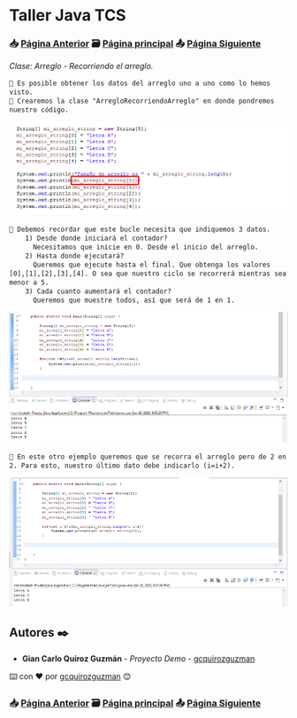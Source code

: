 # Taller Java TCS
### 📥 [Página Anterior](https://github.com/gcquirozguzman/java-tcs-202001/tree/AADV100001) 🗃️ [Página principal](https://github.com/gcquirozguzman/java-tcs-202001) 📤 [Página Siguiente](https://github.com/gcquirozguzman/java-tcs-202001/tree/ARRY100001)

_Clase: Arreglo - Recorriendo el arreglo._

```
📢 Es posible obtener los datos del arreglo uno a uno como lo hemos visto.
📢 Crearemos la clase "ArregloRecorriendoArreglo" en donde pondremos nuestro código.
```

![Error: imagen no ha sido cargada](https://github.com/gcquirozguzman/java-tcs-202001/blob/master/imagenes/AREA100001_2.png)

```
📢 Debemos recordar que este bucle necesita que indiquemos 3 datos.
    1) Desde donde iniciará el contador? 
      Necesitamos que inicie en 0. Desde el inicio del arreglo.
    2) Hasta donde ejecutará? 
      Queremos que ejecute hasta el final. Que obtenga los valores [0],[1],[2],[3],[4]. O sea que nuestro ciclo se recorrerá mientras sea menor a 5.
    3) Cada cuanto aumentará el contador?
      Queremos que muestre todos, así que será de 1 en 1.
```

![Error: imagen no ha sido cargada](https://github.com/gcquirozguzman/java-tcs-202001/blob/master/imagenes/AREA100001_1.png)

```
📢 En este otro ejemplo queremos que se recorra el arreglo pero de 2 en 2. Para esto, nuestro último dato debe indicarlo (i=i+2).
```

![Error: imagen no ha sido cargada](https://github.com/gcquirozguzman/java-tcs-202001/blob/master/imagenes/AREA100001_3.png)

## Autores ✒️

* **Gian Carlo Quiroz Guzmán** - *Proyecto Demo* - [gcquirozguzman](https://github.com/gcquirozguzman)

⌨️ con ❤️ por [gcquirozguzman](https://github.com/gcquirozguzman) 😊

### 📥 [Página Anterior](https://github.com/gcquirozguzman/java-tcs-202001/tree/AADV100001) 🗃️ [Página principal](https://github.com/gcquirozguzman/java-tcs-202001) 📤 [Página Siguiente](https://github.com/gcquirozguzman/java-tcs-202001/tree/ARRY100001)
